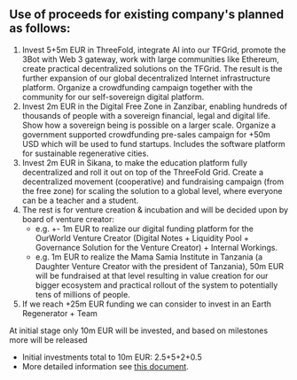 ## Use of proceeds for existing company's planned as follows:

1. Invest 5+5m EUR in ThreeFold, integrate AI into our TFGrid, promote the 3Bot with Web 3 gateway, work with large communities like Ethereum, create practical decentralized solutions on the TFGrid. The result is the further expansion of our global decentralized Internet infrastructure platform. Organize a crowdfunding campaign together with the community for our self-sovereign digital platform.
2. Invest 2m EUR in the Digital Free Zone in Zanzibar, enabling hundreds of thousands of people with a sovereign financial, legal and digital life. Show how a sovereign being is possible on a larger scale. Organize a government supported crowdfunding pre-sales campaign for +50m USD which will be used to fund startups. Includes the software platform for sustainable regenerative cities.
3. Invest 2m EUR in Sikana, to make the education platform fully decentralized and roll it out on top of the ThreeFold Grid. Create a decentralized movement (cooperative) and fundraising campaign (from the free zone) for scaling the solution to a global level, where everyone can be a teacher and a student.
4. The rest is for venture creation & incubation and will be decided upon by board of venture creator:
    - e.g. +- 1m EUR to realize our digital funding platform for the OurWorld Venture Creator (Digital Notes + Liquidity Pool + Governance Solution for the Venture Creator) + Internal Workings.
    - e.g. 1m EUR to realize the Mama Samia Institute in Tanzania (a Daughter Venture Creator with the president of Tanzania), 50m EUR will be fundraised at that level resulting in value creation for our bigger ecosystem and practical rollout of the system to potentially tens of millions of people.
5. If we reach +25m EUR funding we can consider to invest in an Earth Regenerator + Team

At initial stage only 10m EUR will be invested, and based on milestones more will be released

* Initial investments total to 10m EUR: 2.5+5+2+0.5
* More detailed information see [this document](https://threefold.docsend.com/view/4na7fcwme3v4appe/d/xd5us6dxgae5ddmd).